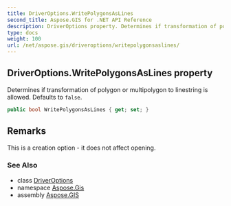```yaml
---
title: DriverOptions.WritePolygonsAsLines
second_title: Aspose.GIS for .NET API Reference
description: DriverOptions property. Determines if transformation of polygon or multipolygon to linestring is allowed. Defaults to false
type: docs
weight: 100
url: /net/aspose.gis/driveroptions/writepolygonsaslines/
---
```

## DriverOptions.WritePolygonsAsLines property

Determines if transformation of polygon or multipolygon to linestring is allowed. Defaults to `false`.

```csharp
public bool WritePolygonsAsLines { get; set; }
```

## Remarks

This is a creation option - it does not affect opening.

### See Also

* class [DriverOptions](../)
* namespace [Aspose.Gis](../../driveroptions/)
* assembly [Aspose.GIS](../../../)


